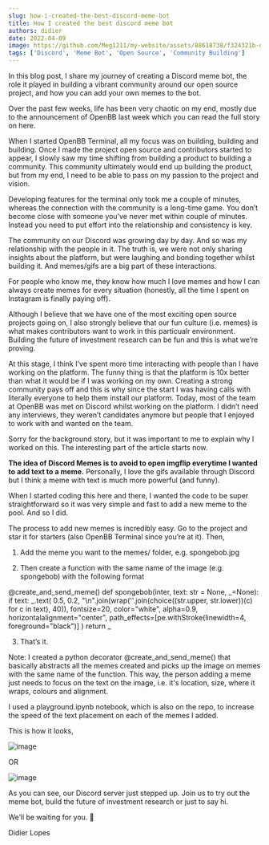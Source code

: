 ```yaml
---
slug: how-i-created-the-best-discord-meme-bot
title: How I created the best discord meme bot
authors: didier
date: 2022-04-09
image: https://github.com/Meg1211/my-website/assets/88618738/f324321b-d438-4838-b0a0-e3155611538a
tags: ['Discord', 'Meme Bot', 'Open Source', 'Community Building']
---
```


In this blog post, I share my journey of creating a Discord meme bot, the role it played in building a vibrant community around our open source project, and how you can add your own memes to the bot.

<!-- truncate -->

Over the past few weeks, life has been very chaotic on my end, mostly due to the announcement of OpenBB last week which you can read the full story on here.

When I started OpenBB Terminal, all my focus was on building, building and building. Once I made the project open source and contributors started to appear, I slowly saw my time shifting from building a product to building a community. This community ultimately would end up building the product, but from my end, I need to be able to pass on my passion to the project and vision.

Developing features for the terminal only took me a couple of minutes, whereas the connection with the community is a long-time game. You don’t become close with someone you’ve never met within couple of minutes. Instead you need to put effort into the relationship and consistency is key.

The community on our Discord was growing day by day. And so was my relationship with the people in it. The truth is, we were not only sharing insights about the platform, but were laughing and bonding together whilst building it. And memes/gifs are a big part of these interactions.

For people who know me, they know how much I love memes and how I can always create memes for every situation (honestly, all the time I spent on Instagram is finally paying off).

Although I believe that we have one of the most exciting open source projects going on, I also strongly believe that our fun culture (i.e. memes) is what makes contributors want to work in this particualr environment. Building the future of investment research can be fun and this is what we’re proving.

At this stage, I think I’ve spent more time interacting with people than I have working on the platform. The funny thing is that the platform is 10x better than what it would be if I was working on my own. Creating a strong community pays off and this is why since the start I was having calls with literally everyone to help them install our platform. Today, most of the team at OpenBB was met on Discord whilst working on the platform. I didn’t need any interviews, they weren’t candidates anymore but people that I enjoyed to work with and wanted on the team.

Sorry for the background story, but it was important to me to explain why I worked on this. The interesting part of the article starts now.

**The idea of Discord Memes is to avoid to open imgflip everytime I wanted to add text to a meme.** Personally, I love the gifs available through Discord but I think a meme with text is much more powerful (and funny).

When I started coding this here and there, I wanted the code to be super straightforward so it was very simple and fast to add a new meme to the pool. And so I did.

The process to add new memes is incredibly easy. Go to the project and star it for starters (also OpenBB Terminal since you’re at it). Then,

1. Add the meme you want to the memes/ folder, e.g. spongebob.jpg

2. Then create a function with the same name of the image (e.g. spongebob) with the following format

@create_and_send_meme()
def spongebob(inter, text: str = None, _=None):
    if text:
        _.text(
            0.5,
            0.2,
            "\n".join(wrap(''.join(choice((str.upper, str.lower))(c) for c in text), 40)),
            fontsize=20,
            color="white",
            alpha=0.9,
            horizontalalignment="center",
            path_effects=[pe.withStroke(linewidth=4, foreground="black")]
        )
    return _

3. That’s it.

Note: I created a python decorator @create_and_send_meme() that basically abstracts all the memes created and picks up the image on memes with the same name of the function. This way, the person adding a meme just needs to focus on the text on the image, i.e. it's location, size, where it wraps, colours and alignment.

I used a playground.ipynb notebook, which is also on the repo, to increase the speed of the text placement on each of the memes I added.

This is how it looks,

![image](https://github.com/Meg1211/my-website/assets/88618738/f6b1ea15-40f8-4ebc-bbf8-209b502f943d)

OR

![image](https://github.com/Meg1211/my-website/assets/88618738/f324321b-d438-4838-b0a0-e3155611538a)

As you can see, our Discord server just stepped up. Join us to try out the meme bot, build the future of investment research or just to say hi.

We’ll be waiting for you. 🦋

Didier Lopes
